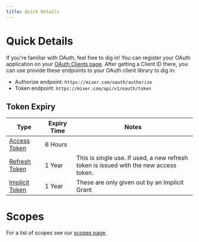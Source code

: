 ```yaml
---
title: Quick Details
---
```

# Quick Details

If you're familiar with OAuth, feel free to dig in! You can register your OAuth application on your [OAuth Clients page](https://mixer.com/lab/oauth). After getting a Client ID there, you can use provide these endpoints to your OAuth client library to dig in:

-   Authorize endpoint: `https://mixer.com/oauth/authorize`
-   Token endpoint: `https://mixer.com/api/v1/oauth/token`

## Token Expiry
| Type                                                                | Expiry Time | Notes                                                                                 |
| ------------------------------------------------------------------- | ----------- | ------------------------------------------------------------------------------------- |
| [Access Token](https://tools.ietf.org/html/rfc6749#section-1.4)     | 6 Hours     |
| [Refresh Token](https://tools.ietf.org/html/rfc6749#section-1.5)    | 1 Year      | This is single use. If used, a new refresh token is issued with the new access token. |
| [Implicit Token](https://tools.ietf.org/html/rfc6749#section-1.3.2) | 1 Year      | These are only given out by an Implicit Grant                                         |

# Scopes

For a list of scopes see our [scopes page](scopes).
